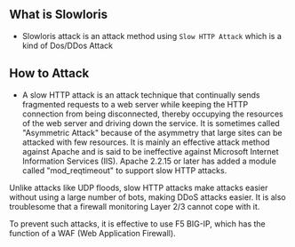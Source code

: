 ## What is Slowloris
- Slowloris attack is an attack method using `Slow HTTP Attack` which is a kind of Dos/DDos Attack

## How to Attack
- A slow HTTP attack is an attack technique that continually sends fragmented requests to a web server while keeping the HTTP connection from being disconnected, thereby occupying the resources of the web server and driving down the service. It is sometimes called "Asymmetric Attack" because of the asymmetry that large sites can be attacked with few resources. It is mainly an effective attack method against Apache and is said to be ineffective against Microsoft Internet Information Services (IIS). Apache 2.2.15 or later has added a module called "mod_reqtimeout" to support slow HTTP attacks.

Unlike attacks like UDP floods, slow HTTP attacks make attacks easier without using a large number of bots, making DDoS attacks easier. It is also troublesome that a firewall monitoring Layer 2/3 cannot cope with it.

To prevent such attacks, it is effective to use F5 BIG-IP, which has the function of a WAF (Web Application Firewall).

